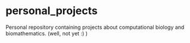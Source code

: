 # personal_projects
Personal repository containing projects about computational biology and biomathematics. (well, not yet :) )
